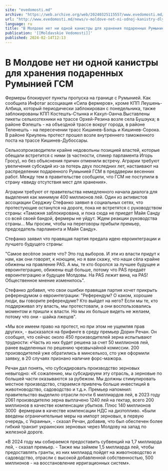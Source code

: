 ```yaml
---
site: "evedomosti.md"
archive: "https://web.archive.org/web/20240325115557/www.evedomosti.md/news/v-moldove-net-ni-odnoj-kanistry-dlya-hraneniya-podarennyh-ru"
url: "http://www.evedomosti.md/news/v-moldove-net-ni-odnoj-kanistry-dlya-hraneniya-podarennyh-ru"
language: ru
title: "В Молдове нет ни одной канистры для хранения подаренных Румынией ГСМ"
publication: '[[Moldavskie Vedomosti]]'
published: 2024-02-14T12:13
---
```


# В Молдове нет ни одной канистры для хранения подаренных Румынией ГСМ

Фермеры блокируют пункты пропуска на границе с Румынией. Как сообщила Инфотаг ассоциация «Сила фермеров», кроме КПП Леушень-Албица, который периодически заблокирован с понедельника, также заблокированы КПП Костешть-Стынка и Кахул-Оанча.Выставлены пикеты сельхозтехники на трассе Орхей-Резина возле села Бушэука; в районе Фэлешть - на объездной трассе вокруг города, в районе Теленешть - на пересечении трасс Кишинев-Бэлць и Кишинев-Сорока. В районе Криулень протест прошел возле внутреннего таможенного поста на трассе Кишинев-Дубоссары.

Сельхозпроизводители крайне недовольны позицией властей, которые обещали встретится с ними (в частности, спикер парламента Игорь Гросу), но без объяснения причин отменили встречу. Аграрии требуют увеличения субсидий из-за потерь двух последних лет, настаивают на распределении подаренного Румынией ГСМ в преддверии весенних работ. Между тем в правительстве сообщили, что ГСМ не поступили в страну «ввиду отсутствия мест для хранения».

Аграрии требуют от правительства немедленного начала диалога для выделения как минимум 400 миллионов лей. Один из активистов ассоциации Серджиу Стефанко заявил в социальных сетях, что протестующие останутся на дороге, пока не встретятся с руководством страны: «Таможня заблокирована, и пока сюда не приедет Майя Санду со всей своей бандой, фермеры не уйдут. Ждем реакции руководства страны... Мы просим, чтобы на переговоры прибыли премьер, председатель парламента и Майя Санду».

Стефанко заявил что правящая партия предала идею евроинтеграции и лучшего будущего страны:

"Самое весёлое знаете что? Это год выборов. И эти из власти придут к нам, как они говорят, к ноющим, но я вам скажу, что наши сёла крайне обижены на правление PAS. А мы, те кто боролся за лучшее будущее и евроинтеграцию, обижены ещё больше, потому что PAS предаёт евроинтеграцию и будущее Молдовы. На PAS лежит вина, на PAS! Общественное мнение изменилось".

Стефанко добавил, что свои ошибки правящая партия хочет прикрыть референдумом о евроинтеграции: "Референдум? О каком, хорошие люди, вы говорите референдуме? Кто выйдет на него? Если мы те, кто поддерживал эту власть, мы протестовали, а они воспользовались моментом и пришли к власти. Но мы их больше видеть не желаем, потому что они - шайка лжецов".

«Мы все имеем право на протест, но при этом не ущемляя прав других», - высказался на брифинге в среду премьер Дорин Речан. Он сообщил, что сейчас около 450 производителей зерна испытывают трудности: «Часть из них будет решена за счет 50 миллионов лей, ранее выделенных по решению чрезвычайной комиссии. 200 производителей уже обратились в минсельхоз, сто уже оформили заявку, в 20 случаях признано наличие форс-мажора.

Речан дал понять, что субсидировать производство зерновых невыгодно: «К сожалению, мы субсидируем эту отрасль, а зерновые по большей части оказываются за рубежом. Мы должны стимулировать местное производство, стараемся привлечь больше инвестиций в животноводство, садоводство и т.д.». Премьер напомнил: правительство выделило отрасли почти 6 миллиардов лей, в 2023 году 2061 производителю зерна выплачено 1240 лей на гектар, всего 200 миллионов в качестве компенсации убытков. Плюс 140 миллионов 3000  фермерам в качестве компенсации НДС на дизтопливо. «Были введены ограничительные меры на импорт зерновых, в первую очередь, с Украины», - сказал Речан, добавив, что был обеспечен более гибкий транзит украинских зерновых через Молдову на запад по железной дороге.

«В 2024 году мы собираемся предоставить субвенций на 1,7 миллиарда лей, - сказал премьер. - Также мы займем 1,5 миллиарда лей, чтобы предоставлять гранты, из них миллиард пойдет на животноводство и садоводство, отрасли с высокой добавленной собственностью, 500 миллионов - на восстановление ирригационных систем».
